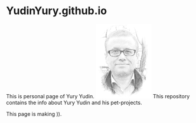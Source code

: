 # YudinYury.github.io

This is personal page of Yury Yudin.
<img src="yudin photo picture.jpg" width="30%">
This repository contains the info about  Yury Yudin 
and his pet-projects.

This page is making )).
